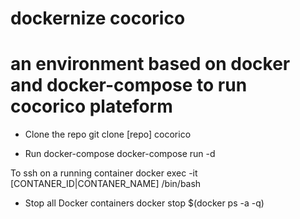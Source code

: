 # dockernize cocorico
an environment based on docker and docker-compose to run cocorico plateform 
===========
* Clone the repo
    git clone [repo] cocorico

* Run docker-compose
    docker-compose run -d
    
To ssh on a running container
        docker exec -it [CONTANER_ID|CONTANER_NAME] /bin/bash  
    
* Stop all Docker containers 
    docker stop $(docker ps -a -q)